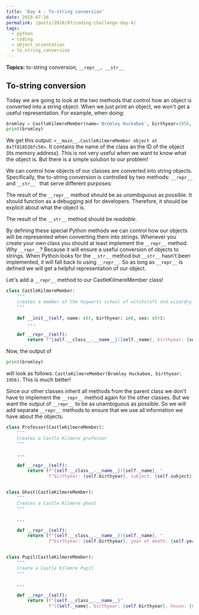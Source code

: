 ```yaml
---
title: 'Day 4 - To-string conversion'
date: 2018-07-26
permalink: /posts/2018/07/coding-challenge-day-4/
tags:
  - python
  - coding
  - object_orientation
  - to_string_conversion
---
```


**Topics:** to-string conversion, ```__repr__, __str__ ```

## To-string conversion

Today we are going to look at the two methods that control how an object is converted into a string object. When we just print an object, we won't get a useful representation. For example, when doing:

```python
bromley = CastleKilmereMember(name='Bromley Huckabee', birthyear=1956, sex='male')
print(bromley)
```

We get this output: ```<__main__.CastleKilmereMember object at 0x7f81853bfc50>```. It contains the name of the class an the ID of the object (its memory address). This is not very useful when we want to know what the object is. But there is a simple solution to our problem!
   
We can control how objects of our classes are converted into string objects. Specifically, the to-string conversion is controlled by two methods: ```__repr__``` and ```__str__ ``` that serve different purposes:   

The result of the ```__repr__``` method should be as *unambiguous* as possible. It should function as a debugging aid for developers. Therefore, it should be explicit about what the object is.   
   
The result of the ```__str__``` method should be *readable*.   
   
By defining these special Python methods we can control how our objects will be represented when converting them into strings. Whenever you create your own class you should at least implement the ```__repr__``` method. Why ```__repr__```? Because it will ensure a useful conversion of objects to strings. When Python looks for the ```__str__``` method but ```__str__``` hasn't been implemented, it will fall back to using ```__repr__```. So as long as ```__repr__``` is defined we will get a helpful representation of our object.   
   
Let's add a ```__repr__``` method to our CastleKilmereMember class!

```python
class CastleKilmereMember:
    """
    creates a member of the hogwarts school of witchcraft and wizardry
    """

    def __init__(self, name: str, birthyear: int, sex: str):
        ...

    def __repr__(self):
        return f"{self.__class__.__name__}({self._name}, birthyear: {self.birthyear})"

```

Now, the output of 
```python
print(bromley)
```

will look as follows: ```CastleKilmereMember(Bromley Huckabee, birthyear: 1956)```. This is much better!   
   
Since our other classes inherit all methods from the parent class we don't have to implement the ```__repr__``` method again for the other classes. But we want the output of ```__repr__``` to be as unambiguous as possible. So we will add separate ```__repr__``` methods to ensure that we use all information we have about the objects.

```python
class Professor(CastleKilmereMember):
    """
    Creates a Castle Kilmere professor
    """

    ...

    def __repr__(self):
        return (f"{self.__class__.__name__}({self._name}, "
                f"birthyear: {self.birthyear}, subject: {self.subject})")


class Ghost(CastleKilmereMember):
    """
    Creates a Castle Kilmere ghost
    """

    ...

    def __repr__(self):
        return (f"{self.__class__.__name__}({self._name}, "
                f"birthyear: {self.birthyear}, year of death: {self.year_of_death})")


class Pupil(CastleKilmereMember):
    """
    Create a Castle Kilmere Pupil
    """

    ...

    def __repr__(self):
        return (f"{self.__class__.__name__}"
                f"({self._name}, birthyear: {self.birthyear}, house: {self.house})")

```
